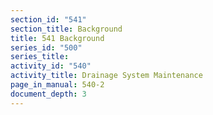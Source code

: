 ```yaml
---
section_id: "541"
section_title: Background
title: 541 Background
series_id: "500"
series_title: 
activity_id: "540"
activity_title: Drainage System Maintenance
page_in_manual: 540-2
document_depth: 3
---
```

